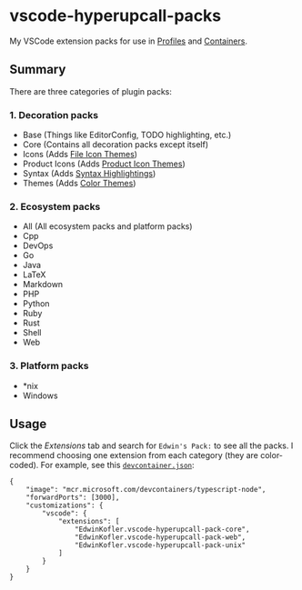 # vscode-hyperupcall-packs

My VSCode extension packs for use in [Profiles](https://code.visualstudio.com/docs/editor/profiles) and [Containers](https://code.visualstudio.com/docs/devcontainers/containers).

## Summary

There are three categories of plugin packs:

### 1. Decoration packs

- Base (Things like EditorConfig, TODO highlighting, etc.)
- Core (Contains all decoration packs except itself)
- Icons (Adds [File Icon Themes](https://code.visualstudio.com/api/extension-guides/file-icon-theme))
- Product Icons (Adds [Product Icon Themes](https://code.visualstudio.com/api/extension-guides/product-icon-theme))
- Syntax (Adds [Syntax Highlightings](https://code.visualstudio.com/api/language-extensions/syntax-highlight-guide))
- Themes (Adds [Color Themes](https://code.visualstudio.com/api/extension-guides/color-theme))

### 2. Ecosystem packs

- All (All ecosystem packs and platform packs)
- Cpp
- DevOps
- Go
- Java
- LaTeX
- Markdown
- PHP
- Python
- Ruby
- Rust
- Shell
- Web

### 3. Platform packs

- \*nix
- Windows

## Usage

Click the _Extensions_ tab and search for `Edwin's Pack:` to see all the packs. I recommend choosing one extension from each category (they are color-coded). For example, see this [`devcontainer.json`](https://code.visualstudio.com/docs/devcontainers/containers):

```jsonc
{
	"image": "mcr.microsoft.com/devcontainers/typescript-node",
	"forwardPorts": [3000],
	"customizations": {
		"vscode": {
			"extensions": [
				"EdwinKofler.vscode-hyperupcall-pack-core",
				"EdwinKofler.vscode-hyperupcall-pack-web",
				"EdwinKofler.vscode-hyperupcall-pack-unix"
			]
		}
	}
}
```
